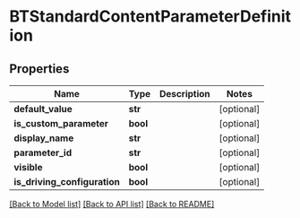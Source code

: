 # BTStandardContentParameterDefinition

## Properties
Name | Type | Description | Notes
------------ | ------------- | ------------- | -------------
**default_value** | **str** |  | [optional] 
**is_custom_parameter** | **bool** |  | [optional] 
**display_name** | **str** |  | [optional] 
**parameter_id** | **str** |  | [optional] 
**visible** | **bool** |  | [optional] 
**is_driving_configuration** | **bool** |  | [optional] 

[[Back to Model list]](../README.md#documentation-for-models) [[Back to API list]](../README.md#documentation-for-api-endpoints) [[Back to README]](../README.md)


